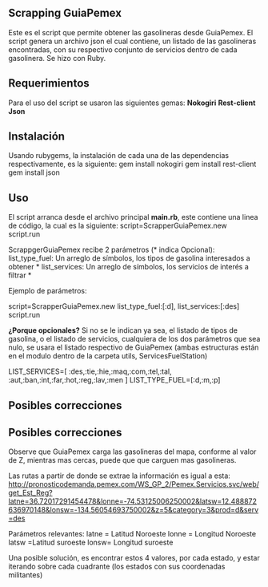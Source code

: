 ## Scrapping GuiaPemex

Este es el script que permite obtener las gasolineras desde GuiaPemex.
El script genera un archivo json el cual contiene, un listado de las gasolineras encontradas, con su respectivo conjunto de servicios dentro de cada gasolinera.
Se hizo con Ruby.

## Requerimientos

Para el uso del script se usaron las siguientes gemas:
**Nokogiri**
**Rest-client**
**Json**


## Instalación

Usando rubygems, la instalación de cada una de las dependencias respectivamente, es la siguiente:
gem install nokogiri
gem install rest-client
gem install json

## Uso

El script arranca desde el archivo principal **main.rb**, este contiene una linea de código, la cual es la siguiente:
script=ScrapperGuiaPemex.new
script.run

ScrappgerGuiaPemex recibe 2 parámetros (* indica Opcional):
  list_type_fuel: Un arreglo de símbolos, los tipos de gasolina interesados a obtener *
  list_services: Un arreglo de símbolos, los servicios de interés a filtrar *

Ejemplo de parámetros:

script=ScrapperGuiaPemex.new list_type_fuel:[:d], list_services:[:des]
script.run

**¿Porque opcionales?**
Si no se le indican ya sea, el listado de tipos de gasolina, o el listado de servicios, cualquiera de los dos parámetros que sea nulo,
se usara el listado respectivo de GuiaPemex (ambas estructuras están en el modulo dentro de la carpeta utils, ServicesFuelStation)

LIST_SERVICES=[
    :des,:tie,:hie,:maq,:com,:tel,:tal,
    :aut,:ban,:int,:far,:hot,:reg,:lav,:men
  ]
LIST_TYPE_FUEL=[:d,:m,:p]

## Posibles correcciones
## Posibles correcciones

Observe que GuiaPemex carga las gasolineras del mapa, conforme al valor de Z, mientras mas cercas, puede que que carguen mas gasolineras.

Las rutas a partir de donde se extrae la información es igual a esta:
http://pronosticodemanda.pemex.com/WS_GP_2/Pemex.Servicios.svc/web/get_Est_Reg?latne=36.72017291454478&lonne=-74.53125006250002&latsw=12.488872636970148&lonsw=-134.56054693750002&z=5&category=3&prod=d&serv=des

Parámetros relevantes:
	latne = Latitud Noroeste
	lonne = Longitud Noroeste
	latsw =Latitud suroeste
	lonsw= Longitud suroeste

Una posible solución, es encontrar estos 4 valores, por cada estado, y estar iterando sobre cada cuadrante (los estados con sus coordenadas militantes)

